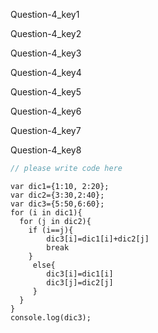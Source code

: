 Question-4_key1

 
Question-4_key2


Question-4_key3


Question-4_key4


Question-4_key5


Question-4_key6

 
Question-4_key7


Question-4_key8



```javascript
// please write code here
```


```solution
var dic1={1:10, 2:20};
var dic2={3:30,2:40};
var dic3={5:50,6:60};
for (i in dic1){
  for (j in dic2){
    if (i==j){
        dic3[i]=dic1[i]+dic2[j]
        break
    }
     else{
        dic3[i]=dic1[i]
        dic3[j]=dic2[j]
     }
  } 
}
console.log(dic3);
```